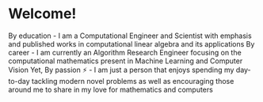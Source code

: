 # Welcome!

<!--
**TannerW/TannerW** is a ✨ _special_ ✨ repository because its `README.md` (this file) appears on your GitHub profile.

Here are some ideas to get you started:

- 🔭 I’m currently working on ...
- 🌱 I’m currently learning ...
- 👯 I’m looking to collaborate on ...
- 🤔 I’m looking for help with ...
- 💬 Ask me about ...
- 📫 How to reach me: ...
- 😄 Pronouns: ...
- ⚡ Fun fact: ...
-->

By education - I am a Computational Engineer and Scientist with emphasis and published works in computational linear algebra and its applications
By career  - I am currently an Algorithm Research Engineer focusing on the computational mathematics present in Machine Learning and Computer Vision
Yet,
By passion ⚡ - I am just a person that enjoys spending my day-to-day tackling modern novel problems as well as encouraging those around me to share in my love for mathematics and computers
